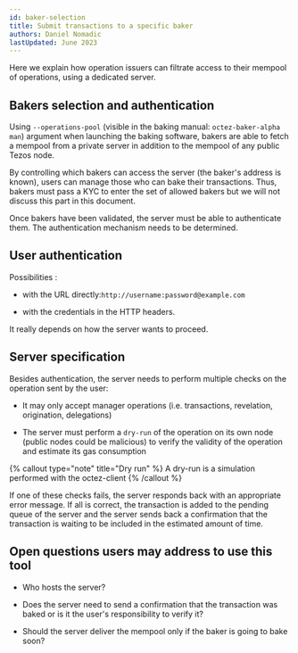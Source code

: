 ```yaml
---
id: baker-selection
title: Submit transactions to a specific baker
authors: Daniel Nomadic
lastUpdated: June 2023
---
```


Here we explain how operation issuers can filtrate access to their mempool of operations, using a dedicated server.

## Bakers selection and authentication

Using `--operations-pool` (visible in the baking manual: `octez-baker-alpha man`) argument when launching the baking software, bakers are able to fetch a mempool from a private server in addition to the mempool of any public Tezos node.

By controlling which bakers can access the server (the baker's address is known), users can manage those who can bake their transactions. Thus, bakers must pass a KYC to enter the set of allowed bakers but we will not discuss this part in this document.

Once bakers have been validated, the server must be able to authenticate them. The authentication mechanism needs to be determined.

## User authentication

Possibilities :

- with the URL directly: ​`http://username:password@example.com`

- with the credentials in the HTTP headers.

It really depends on how the server wants to proceed.

## Server specification

Besides authentication, the server needs to perform multiple checks on the operation sent by the user:

- It may only accept manager operations (i.e. transactions, revelation, origination, delegations)

- The server must perform a `dry-run` of the operation on its own node (public nodes could be malicious) to verify the validity of the operation and estimate its gas consumption

{% callout type="note" title="Dry run" %}
 A dry-run is a simulation performed with the octez-client
{% /callout %}


If one of these checks fails, the server responds back with an appropriate error message. If all is correct, the transaction is added to the pending queue of the server and the server sends back a confirmation that the transaction is waiting to be included in the estimated amount of time.


## Open questions users may address to use this tool

- Who hosts the server?

- Does the server need to send a confirmation that the transaction was baked or is it the user's responsibility to verify it?

- Should the server deliver the mempool only if the baker is going to bake soon?
